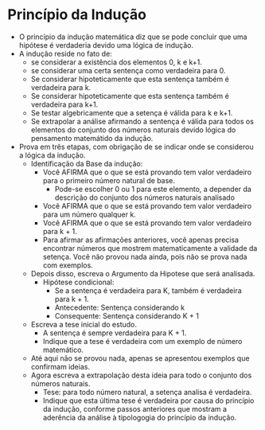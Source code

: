 # Princípio da Indução
- O princípio da indução matemática diz que se pode concluir que uma hipótese é verdaderia devido uma lógica de indução. 
- A indução reside no fato de:
    - se considerar a existência dos elementos 0, k e k+1. 
    - se considerar uma certa sentença como verdadeira para 0.
    - Se considerar hipoteticamente que esta sentença também é verdadeira para k.
    - Se considerar hipoteticamente que esta sentença também é verdadeira para k+1.
    - Se testar algebricamente que a setença é válida para k e k+1.
    - Se extrapolar a análise afirmando a sentença é válida para todos os elementos do conjunto dos números naturais devido lógica do pensamento matemátido da indução.
- Prova em três etapas, com obrigação de se indicar onde se considerou a lógica da indução.
    - Identificação da Base da indução:
        - Você AFIRMA que o que se está provando tem valor verdadeiro para o primeiro número natural de base.
            - Pode-se escolher 0 ou 1 para este elemento, a depender da descrição do conjunto dos números naturais analisado
        - Você AFIRMA que o que se está provando tem valor verdadeiro para um número qualquer k.
        - Você AFIRMA que o que se está provando tem valor verdadeiro para k + 1.
        - Para afirmar as afirmações anteriores, você apenas precisa encontrar números que mostrem matematicamente a validade da setença. Você não provou nada ainda, pois não se prova nada com exemplos.
    - Depois disso, escreva o Argumento da Hipotese que será analisada.
        - Hipótese condicional:
            - Se a sentença é verdadeira para K, também é verdadeira para k + 1.
            - Antecedente: Sentença considerando k
            - Consequente: Sentença considerando K + 1
    - Escreva a tese inicial do estudo.
        - A sentença é sempre verdadeira para K + 1.
        - Indique que a tese é verdadeira com um exemplo de número matemático.
    - Até aqui não se provou nada, apenas se apresentou exemplos que confirmam ideias.
    - Agora escreva a extrapolação desta ideia para todo o conjunto dos números naturais.
        - Tese: para todo número natural, a setença analisa é verdadeira.
        - Indique que esta última tese é verdadeira por causa do princípio da indução, conforme passos anteriores que mostram a aderência da análise à tipologogia do princípio da indução.